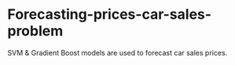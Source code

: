 # Forecasting-prices-car-sales-problem
SVM &amp; Gradient Boost models are used to forecast car sales prices.
